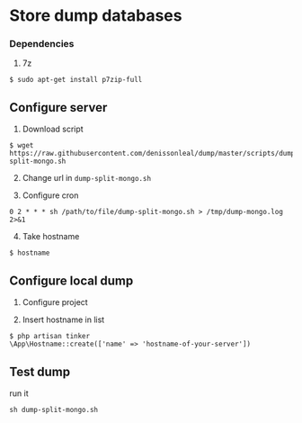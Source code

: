 # Store dump databases

### Dependencies

1. 7z
```shell-session
$ sudo apt-get install p7zip-full
```

## Configure server

1. Download script
```shell-session
$ wget https://raw.githubusercontent.com/denissonleal/dump/master/scripts/dump-split-mongo.sh
```

2. Change url in `dump-split-mongo.sh`

3. Configure cron
```cron
0 2 * * * sh /path/to/file/dump-split-mongo.sh > /tmp/dump-mongo.log 2>&1
```

4. Take hostname
```shell-session
$ hostname
```

## Configure local dump

1. Configure project

2. Insert hostname in list

```shell-session
$ php artisan tinker
\App\Hostname::create(['name' => 'hostname-of-your-server'])
```

## Test dump

run it
```
sh dump-split-mongo.sh
```
